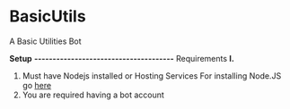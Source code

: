 # BasicUtils
A Basic Utilities Bot 

**Setup**
**--------------------------------------**
Requirements
**I.**
1. Must have Nodejs installed or Hosting Services
For installing Node.JS go [here](https://nodejs.org/en/)
2. You are required having a bot account
